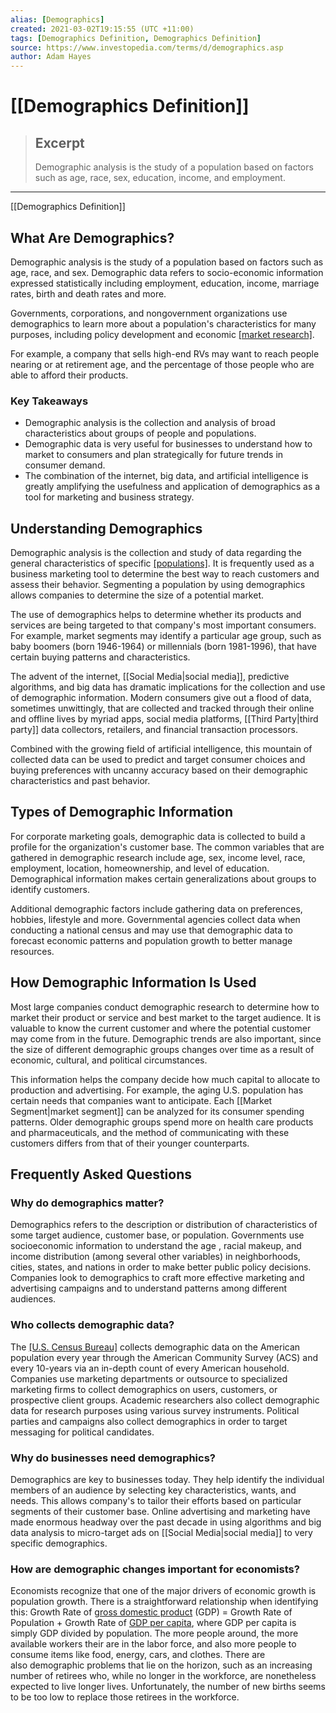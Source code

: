 ```yaml
---
alias: [Demographics]
created: 2021-03-02T19:15:55 (UTC +11:00)
tags: [Demographics Definition, Demographics Definition]
source: https://www.investopedia.com/terms/d/demographics.asp
author: Adam Hayes
---
```


# [[Demographics Definition]]

> ## Excerpt
> Demographic analysis is the study of a population based on factors such as age, race, sex, education, income, and employment.

---

[[Demographics Definition]]
## What Are Demographics?

Demographic analysis is the study of a population based on factors such as age, race, and sex. Demographic data refers to socio-economic information expressed statistically including employment, education, income, marriage rates, birth and death rates and more.

Governments, corporations, and nongovernment organizations use demographics to learn more about a population's characteristics for many purposes, including policy development and economic [[market research]](https://www.investopedia.com/terms/m/market-research.asp).

For example, a company that sells high-end RVs may want to reach people nearing or at retirement age, and the percentage of those people who are able to afford their products.

### Key Takeaways

-   Demographic analysis is the collection and analysis of broad characteristics about groups of people and populations.
-   Demographic data is very useful for businesses to understand how to market to consumers and plan strategically for future trends in consumer demand.
-   The combination of the internet, big data, and artificial intelligence is greatly amplifying the usefulness and application of demographics as a tool for marketing and business strategy.

## Understanding Demographics

Demographic analysis is the collection and study of data regarding the general characteristics of specific [[populations]](https://www.investopedia.com/terms/p/population.asp). It is frequently used as a business marketing tool to determine the best way to reach customers and assess their behavior. Segmenting a population by using demographics allows companies to determine the size of a potential market.

The use of demographics helps to determine whether its products and services are being targeted to that company's most important consumers. For example, market segments may identify a particular age group, such as baby boomers (born 1946-1964) or millennials (born 1981-1996), that have certain buying patterns and characteristics.

The advent of the internet, [[Social Media|social media]], predictive algorithms, and big data has dramatic implications for the collection and use of demographic information. Modern consumers give out a flood of data, sometimes unwittingly, that are collected and tracked through their online and offline lives by myriad apps, social media platforms, [[Third Party|third party]] data collectors, retailers, and financial transaction processors.

Combined with the growing field of artificial intelligence, this mountain of collected data can be used to predict and target consumer choices and buying preferences with uncanny accuracy based on their demographic characteristics and past behavior.

## Types of Demographic Information

For corporate marketing goals, demographic data is collected to build a profile for the organization's customer base. The common variables that are gathered in demographic research include age, sex, income level, race, employment, location, homeownership, and level of education. Demographical information makes certain generalizations about groups to identify customers.

Additional demographic factors include gathering data on preferences, hobbies, lifestyle and more. Governmental agencies collect data when conducting a national census and may use that demographic data to forecast economic patterns and population growth to better manage resources.

## How Demographic Information Is Used

Most large companies conduct demographic research to determine how to market their product or service and best market to the target audience. It is valuable to know the current customer and where the potential customer may come from in the future. Demographic trends are also important, since the size of different demographic groups changes over time as a result of economic, cultural, and political circumstances.

This information helps the company decide how much capital to allocate to production and advertising. For example, the aging U.S. population has certain needs that companies want to anticipate. Each [[Market Segment|market segment]] can be analyzed for its consumer spending patterns. Older demographic groups spend more on health care products and pharmaceuticals, and the method of communicating with these customers differs from that of their younger counterparts.

## Frequently Asked Questions

### Why do demographics matter?

Demographics refers to the description or distribution of characteristics of some target audience, customer base, or population. Governments use socioeconomic information to understand the age , racial makeup, and income distribution (among several other variables) in neighborhoods, cities, states, and nations in order to make better public policy decisions. Companies look to demographics to craft more effective marketing and advertising campaigns and to understand patterns among different audiences.

### Who collects demographic data?

The [[U.S. Census Bureau]](https://www.investopedia.com/terms/b/bureauofcensus.asp) collects demographic data on the American population every year through the American Community Survey (ACS) and every 10-years via an in-depth count of every American household. Companies use marketing departments or outsource to specialized marketing firms to collect demographics on users, customers, or prospective client groups. Academic researchers also collect demographic data for research purposes using various survey instruments. Political parties and campaigns also collect demographics in order to target messaging for political candidates.

### Why do businesses need demographics?

Demographics are key to businesses today. They help identify the individual members of an audience by selecting key characteristics, wants, and needs. This allows company's to tailor their efforts based on particular segments of their customer base. Online advertising and marketing have made enormous headway over the past decade in using algorithms and big data analysis to micro-target ads on [[Social Media|social media]] to very specific demographics.

### How are demographic changes important for economists?

Economists recognize that one of the major drivers of economic growth is population growth. There is a straightforward relationship when identifying this: Growth Rate of [gross domestic product](https://www.investopedia.com/terms/g/gdp.asp) (GDP) = Growth Rate of Population + Growth Rate of [GDP per capita](https://www.investopedia.com/terms/p/per-capita-gdp.asp), where GDP per capita is simply GDP divided by population. The more people around, the more available workers their are in the labor force, and also more people to consume items like food, energy, cars, and clothes. There are also demographic problems that lie on the horizon, such as an increasing number of retirees who, while no longer in the workforce, are nonetheless expected to live longer lives. Unfortunately, the number of new births seems to be too low to replace those retirees in the workforce.
